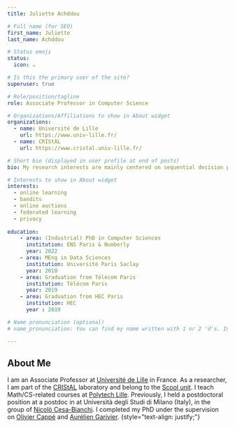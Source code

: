 ```yaml
---
title: Juliette Achddou

# Full name (for SEO)
first_name: Juliette
last_name: Achddou

# Status emoji
status:
  icon: ☕️

# Is this the primary user of the site?
superuser: true

# Role/position/tagline
role: Associate Professor in Computer Science

# Organizations/Affiliations to show in About widget
organizations:
  - name: Université de Lille 
    url: https://www.univ-lille.fr/
  - name: CRIStAL
    url: https://www.cristal.univ-lille.fr/

# Short bio (displayed in user profile at end of posts)
bio: My research interests are mainly centered on sequential decision problems, online learning and bandits. I am interested in applications to online markets and multi-agents problems.

# Interests to show in About widget
interests:
  - online learning
  - bandits
  - online auctions
  - federated learning
  - privacy
  
education:
    - area: (Industrial) PhD in Computer Sciences 
      institution: ENS Paris & Numberly
      year: 2022
    - area: MEng in Data Sciences 
      institution: Université Paris Saclay
      year: 2018
    - area: Graduation from Télécom Paris
      institution: Télécom Paris
      year: 2019
    - area: Graduation from HEC Paris
      institution: HEC
      year : 2019

# Name pronunciation (optional)
# name_pronunciation: You can find my name written with 1 or 2 'd's. In both cases, this is me :)

---
```


## About Me

I am an Associate Professor at [Université de Lille](https://www.univ-lille.fr/) in France. As a researcher, I am part of the [CRIStAL](https://www.cristal.univ-lille.fr/) laboratory and belong to the [Scool unit](https://team.inria.fr/scool/team-members/).
I teach Math/CS-related courses at [Polytech Lille](https://www.polytech-lille.fr/).
Previously, I  held a postdoctoral position at a postdoc in at Università degli Studi di Milano (Italy), in the group of [Nicolò Cesa-Bianchi](https://cesa-bianchi.di.unimi.it/). I completed my PhD under the supervision on [Olivier Cappé](https://www.di.ens.fr/olivier.cappe/) and [Aurélien Garivier](https://perso.ens-lyon.fr/aurelien.garivier/www.math.univ-toulouse.fr/_agarivie/index.html).
{style="text-align: justify;"}
